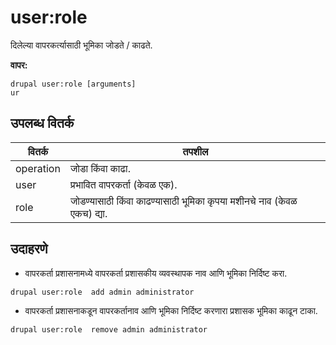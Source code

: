 # user:role
दिलेल्या वापरकर्त्यासाठी भूमिका जोडते / काढते.

**वापर:**
```
drupal user:role [arguments]
ur
```

## उपलब्ध वितर्क
वितर्क | तपशील
---------|-------------
operation | जोडा किंवा काढा.
user | प्रभावित वापरकर्ता (केवळ एक).
role | जोडण्यासाठी किंवा काढण्यासाठी भूमिका कृपया मशीनचे नाव (केवळ एकच) द्या.

## उदाहरणे
* वापरकर्ता प्रशासनामध्ये वापरकर्ता प्रशासकीय व्यवस्थापक नाव आणि भूमिका निर्दिष्ट करा.
```
drupal user:role  add admin administrator
```
* वापरकर्ता प्रशासनाकडून वापरकर्तानाव आणि भूमिका निर्दिष्ट करणारा प्रशासक भूमिका काढून टाका.
```
drupal user:role  remove admin administrator
```
